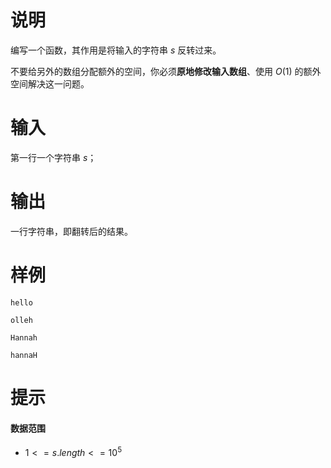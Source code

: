 # 说明

编写一个函数，其作用是将输入的字符串 $s$ 反转过来。

不要给另外的数组分配额外的空间，你必须​**原地修改输入数组**​、使用 $O(1)$ 的额外空间解决这一问题。

# 输入

第一行一个字符串 $s$；

# 输出

一行字符串，即翻转后的结果。

# 样例

```input1
hello
```

```output1
olleh
```

```input2
Hannah
```

```output2
hannaH
```

# 提示

#### 数据范围

* $1 <= s.length <= 10^5$

